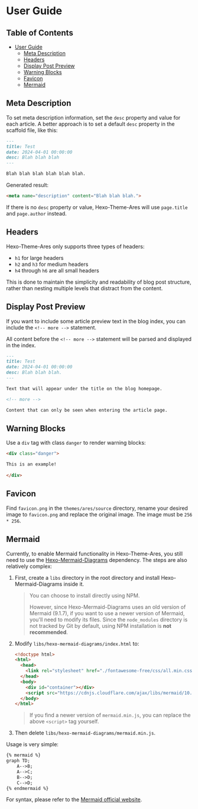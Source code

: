 # User Guide

## Table of Contents <!-- omit in toc -->

- [User Guide](#user-guide)
  - [Meta Description](#meta-description)
  - [Headers](#headers)
  - [Display Post Preview](#display-post-preview)
  - [Warning Blocks](#warning-blocks)
  - [Favicon](#favicon)
  - [Mermaid](#mermaid)

## Meta Description

To set meta description information, set the `desc` property and value for each article. A better approach is to set a default `desc` property in the scaffold file, like this:

```markdown
---
title: Test
date: 2024-04-01 00:00:00
desc: Blah blah blah
---

Blah blah blah blah blah blah.
```

Generated result:

```html
<meta name="description" content="Blah blah blah.">
```

If there is no `desc` property or value, Hexo-Theme-Ares will use `page.title` and `page.author` instead.

## Headers

Hexo-Theme-Ares only supports three types of headers:

- `h1` for large headers
- `h2` and `h3` for medium headers
- `h4` through `h6` are all small headers

This is done to maintain the simplicity and readability of blog post structure, rather than nesting multiple levels that distract from the content.

## Display Post Preview

If you want to include some article preview text in the blog index, you can include the `<!-- more -->` statement.

All content before the `<!-- more -->` statement will be parsed and displayed in the index.

```markdown
---
title: Test
date: 2024-04-01 00:00:00
desc: Blah blah blah.
---

Text that will appear under the title on the blog homepage.

<!-- more -->

Content that can only be seen when entering the article page.
```

## Warning Blocks

Use a `div` tag with class `danger` to render warning blocks:

```html
<div class="danger">

This is an example!		
		
</div>
```

## Favicon

Find `favicon.png` in the `themes/ares/source` directory, rename your desired image to `favicon.png` and replace the original image. The image must be `256 * 256`.

## Mermaid

Currently, to enable Mermaid functionality in Hexo-Theme-Ares, you still need to use the [Hexo-Mermaid-Diagrams](https://github.com/mslxl/hexo-mermaid-diagrams) dependency. The steps are also relatively complex:

1. First, create a `libs` directory in the root directory and install Hexo-Mermaid-Diagrams inside it.

    > You can choose to install directly using NPM.
    >
    > However, since Hexo-Mermaid-Diagrams uses an old version of Mermaid (9.1.7), if you want to use a newer version of Mermaid, you'll need to modify its files. Since the `node_modules` directory is not tracked by Git by default, using NPM installation is **not recommended**.

2. Modify `libs/hexo-mermaid-diagrams/index.html` to:

    ```html
    <!doctype html>
    <html>
      <head>
        <link rel="stylesheet" href="./fontawesome-free/css/all.min.css">
      </head>
      <body>
        <div id="container"></div>
        <script src="https://cdnjs.cloudflare.com/ajax/libs/mermaid/10.9.1/mermaid.min.js" integrity="sha512-6a80OTZVmEJhqYJUmYd5z8yHUCDlYnj6q9XwB/gKOEyNQV/Q8u+XeSG59a2ZKFEHGTYzgfOQKYEBtrZV7vBr+Q==" crossorigin="anonymous" referrerpolicy="no-referrer"></script>
      </body>
    </html>
    ```

    > If you find a newer version of `mermaid.min.js`, you can replace the above `<script>` tag yourself.

3. Then delete `libs/hexo-mermaid-diagrams/mermaid.min.js`.

Usage is very simple:

```markdown
{% mermaid %}
graph TD;
    A-->B;
    A-->C;
    B-->D;
    C-->D;
{% endmermaid %}
```

For syntax, please refer to the [Mermaid official website](https://mermaid.js.org/intro/).

